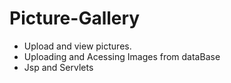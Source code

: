 # Picture-Gallery
* Upload and view pictures.
* Uploading and Acessing Images from dataBase
* Jsp and Servlets
